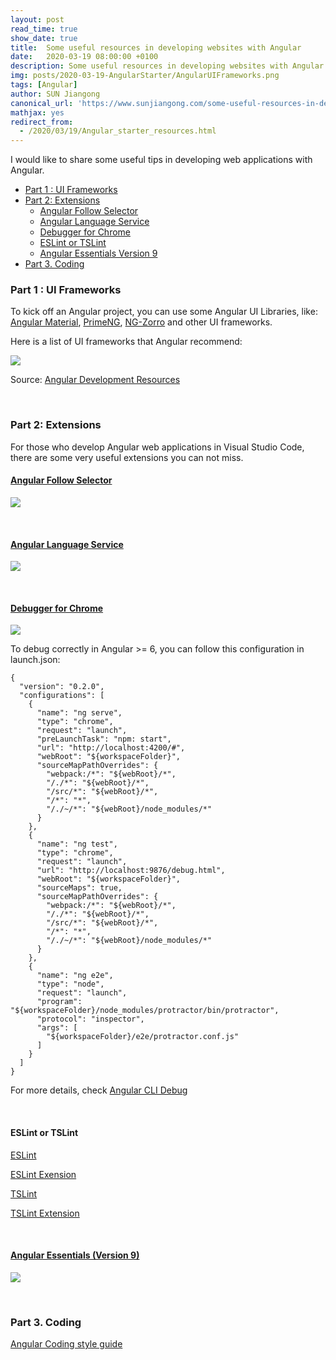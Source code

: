 ```yaml
---
layout: post
read_time: true
show_date: true
title:  Some useful resources in developing websites with Angular
date:   2020-03-19 08:00:00 +0100
description: Some useful resources in developing websites with Angular
img: posts/2020-03-19-AngularStarter/AngularUIFrameworks.png
tags: [Angular]
author: SUN Jiangong
canonical_url: 'https://www.sunjiangong.com/some-useful-resources-in-developing-websites-with-angular.html'
mathjax: yes
redirect_from:
  - /2020/03/19/Angular_starter_resources.html
---
```


I would like to share some useful tips in developing web applications with Angular.

<!-- TOC -->

- [Part 1 : UI Frameworks](#part-1--ui-frameworks)
- [Part 2: Extensions](#part-2-extensions)
    - [Angular Follow Selector](#angular-follow-selector)
    - [Angular Language Service](#angular-language-service)
    - [Debugger for Chrome](#debugger-for-chrome)
    - [ESLint or TSLint](#eslint-or-tslint)
    - [Angular Essentials Version 9](#angular-essentials-version-9)
- [Part 3. Coding](#part-3-coding)

<!-- /TOC -->

<!--more-->

### Part 1 : UI Frameworks

To kick off an Angular project, you can use some Angular UI Libraries, like: [Angular Material](https://material.angular.io/), [PrimeNG](https://www.primefaces.org/primeng/), [NG-Zorro](https://ng.ant.design/) and other UI frameworks.

Here is a list of UI frameworks that Angular recommend:

![](./../../../assets/img/posts/2020-03-19-AngularStarter/AngularUIFrameworks.png)

Source: [Angular Development Resources](https://angular.io/resources?category=development)

<br/>

### Part 2: Extensions

For those who develop Angular web applications in Visual Studio Code, there are some very useful extensions you can not miss.

#### [Angular Follow Selector](https://marketplace.visualstudio.com/items?itemName=sanderledegen.angular-follow-selector)

![](./../../../assets/img/posts/2020-03-19-AngularStarter/angular-follow-selector.gif)

<br/>

#### [Angular Language Service](https://marketplace.visualstudio.com/items?itemName=Angular.ng-template)

![](./../../../assets/img/posts/2020-03-19-AngularStarter/AngularLanguageService.gif)

<br/>

#### [Debugger for Chrome](https://marketplace.visualstudio.com/items?itemName=msjsdiag.debugger-for-chrome)

![](./../../../assets/img/posts/2020-03-19-AngularStarter/DebuggerForChrome.gif)

To debug correctly in Angular >= 6, you can follow this configuration in launch.json:
```
{
  "version": "0.2.0",
  "configurations": [
    {
      "name": "ng serve",
      "type": "chrome",
      "request": "launch",
      "preLaunchTask": "npm: start",
      "url": "http://localhost:4200/#",
      "webRoot": "${workspaceFolder}",
      "sourceMapPathOverrides": {
        "webpack:/*": "${webRoot}/*",
        "/./*": "${webRoot}/*",
        "/src/*": "${webRoot}/*",
        "/*": "*",
        "/./~/*": "${webRoot}/node_modules/*"
      }
    },
    {
      "name": "ng test",
      "type": "chrome",
      "request": "launch",
      "url": "http://localhost:9876/debug.html",
      "webRoot": "${workspaceFolder}",
      "sourceMaps": true,
      "sourceMapPathOverrides": {
        "webpack:/*": "${webRoot}/*",
        "/./*": "${webRoot}/*",
        "/src/*": "${webRoot}/*",
        "/*": "*",
        "/./~/*": "${webRoot}/node_modules/*"
      }
    },
    {
      "name": "ng e2e",
      "type": "node",
      "request": "launch",
      "program": "${workspaceFolder}/node_modules/protractor/bin/protractor",
      "protocol": "inspector",
      "args": [
        "${workspaceFolder}/e2e/protractor.conf.js"
      ]
    }
  ]
}
```

For more details, check [Angular CLI Debug](https://github.com/microsoft/vscode-recipes/tree/master/Angular-CLI)

<br/>

#### ESLint or TSLint

[ESLint](https://eslint.org/)

[ESLint Exension](https://marketplace.visualstudio.com/items?itemName=dbaeumer.vscode-eslint)

[TSLint](https://palantir.github.io/tslint/)

[TSLint Extension](https://marketplace.visualstudio.com/items?itemName=ms-vscode.vscode-typescript-tslint-plugin)


<br/>

#### [Angular Essentials (Version 9)](https://marketplace.visualstudio.com/items?itemName=johnpapa.angular-essentials)


![](./../../../assets/img/posts/2020-03-19-AngularStarter/AngularEssentials.PNG)

<br/>

### Part 3. Coding

[Angular Coding style guide](https://angular.io/guide/styleguide)
